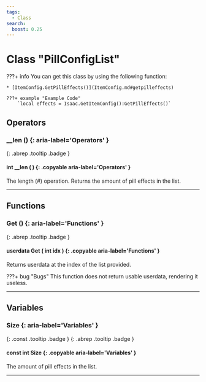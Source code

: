 ```yaml
---
tags:
  - Class
search:
  boost: 0.25
---
```

# Class "PillConfigList"

???+ info
    You can get this class by using the following function:

    * [ItemConfig.GetPillEffects()](ItemConfig.md#getpilleffects)

    ???+ example "Example Code"
        `local effects = Isaac.GetItemConfig():GetPillEffects()`

## Operators
### __len () {: aria-label='Operators' }
[ ](#){: .abrep .tooltip .badge }
#### int __len ( ) {: .copyable aria-label='Operators' }

The length (#) operation. Returns the amount of pill effects in the list.

___
## Functions
### Get () {: aria-label='Functions' }
[ ](#){: .abrep .tooltip .badge }
#### userdata Get ( int idx ) {: .copyable aria-label='Functions' }

Returns userdata at the index of the list provided.

???+ bug "Bugs"
    This function does not return usable userdata, rendering it useless.

___
## Variables
### Size {: aria-label='Variables' }
[ ](#){: .const .tooltip .badge } [ ](#){: .abrep .tooltip .badge }
#### const int Size  {: .copyable aria-label='Variables' }

The amount of pill effects in the list.

___
